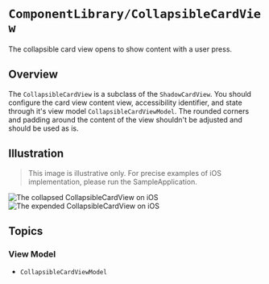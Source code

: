 # ``ComponentLibrary/CollapsibleCardView``

The collapsible card view opens to show content with a user press.

## Overview

The `CollapsibleCardView` is a subclass of the `ShadowCardView`. You should configure the card view content view, accessibility identifier, and state through it's view model ``CollapsibleCardViewModel``. The rounded corners and padding around the content of the view shouldn't be adjusted and should be used as is.

## Illustration

> This image is illustrative only. For precise examples of iOS implementation, please run the SampleApplication.

![The collapsed CollapsibleCardView on iOS](CollapsedCardView)
![The expended CollapsibleCardView on iOS](ExpendedCardView)

## Topics

### View Model

- ``CollapsibleCardViewModel``
